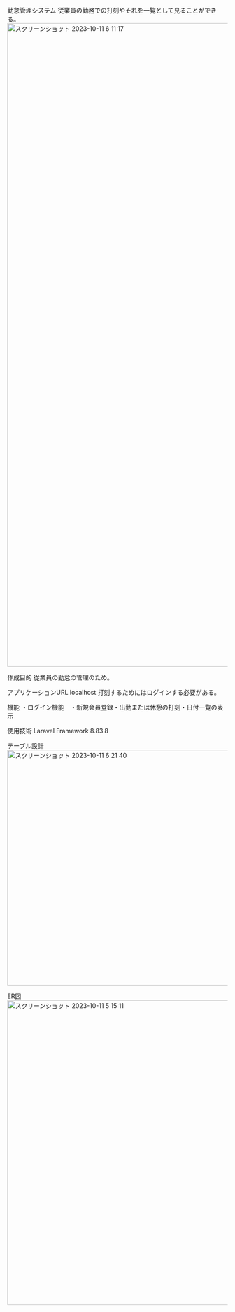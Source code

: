 勤怠管理システム
従業員の勤務での打刻やそれを一覧として見ることができる。
<img width="1470" alt="スクリーンショット 2023-10-11 6 11 17" src="https://github.com/Zin-0/register/assets/135562327/356929c2-cc12-43b8-a01e-da821ea11eab">

作成目的
従業員の勤怠の管理のため。

アプリケーションURL
localhost
打刻するためにはログインする必要がある。

機能
・ログイン機能　・新規会員登録・出勤または休憩の打刻・日付一覧の表示

使用技術
Laravel Framework 8.83.8

テーブル設計
<img width="538" alt="スクリーンショット 2023-10-11 6 21 40" src="https://github.com/Zin-0/register/assets/135562327/56fd8a64-0a37-4472-8d1b-a10f0e7dc2a6">

ER図
<img width="696" alt="スクリーンショット 2023-10-11 5 15 11" src="https://github.com/Zin-0/register/assets/135562327/2a5f7fe1-be50-4b66-9e2b-127806c8abd9">
